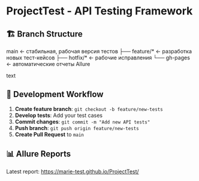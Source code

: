 # ProjectTest - API Testing Framework

## 🏗️ Branch Structure
main ← стабильная, рабочая версия тестов
├── feature/* ← разработка новых тест-кейсов
├── hotfix/* ← рабочие исправления
└── gh-pages ← автоматические отчеты Allure

text

## 🚀 Development Workflow

1. **Create feature branch**: `git checkout -b feature/new-tests`
2. **Develop tests**: Add your test cases
3. **Commit changes**: `git commit -m "Add new API tests"`
4. **Push branch**: `git push origin feature/new-tests`
5. **Create Pull Request** to `main`

## 📊 Allure Reports

Latest report: https://marie-test.github.io/ProjectTest/